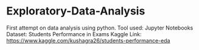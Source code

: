 # Exploratory-Data-Analysis
First attempt on data analysis using python.
Tool used: Jupyter Notebooks
Dataset: Students Performance in Exams
Kaggle Link: https://www.kaggle.com/kushagra26/students-performance-eda
